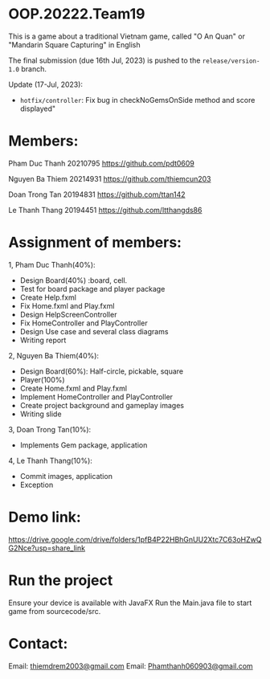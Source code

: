 # OOP.20222.Team19

This is a game about a traditional Vietnam game, called "O An Quan" or "Mandarin Square Capturing" in English

The final submission (due 16th Jul, 2023) is pushed to the `release/version-1.0` branch.

Update (17-Jul, 2023):
- `hotfix/controller`: Fix bug in checkNoGemsOnSide method and score displayed"


# Members:
Pham Duc Thanh 20210795          https://github.com/pdt0609

Nguyen Ba Thiem 20214931         https://github.com/thiemcun203

Doan Trong Tan 20194831          https://github.com/ttan142

Le Thanh Thang 20194451          https://github.com/ltthangds86

# Assignment of members:

1, Pham Duc Thanh(40%):
-	Design Board(40%) :board, cell.
-	Test for board package and player package
-   Create Help.fxml 
-	Fix Home.fxml and Play.fxml
-	Design HelpScreenController
-   Fix HomeController and PlayController
-   Design Use case and several class diagrams
-	Writing report

2, Nguyen Ba Thiem(40%):
-	Design Board(60%): Half-circle, pickable, square
-	Player(100%)
-	Create Home.fxml and Play.fxml
-	Implement HomeController and PlayController
-	Create project background and gameplay images
-	Writing slide

3, Doan Trong Tan(10%):
-  Implements Gem package, application


4, Le Thanh Thang(10%):
-  Commit images, application
-  Exception

# Demo link:
https://drive.google.com/drive/folders/1pfB4P22HBhGnUU2Xtc7C63oHZwQG2Nce?usp=share_link

# Run the project
Ensure your device is available with JavaFX
Run the Main.java file to start game from sourcecode/src.

# Contact:
Email: thiemdrem2003@gmail.com
Email: Phamthanh060903@gmail.com



